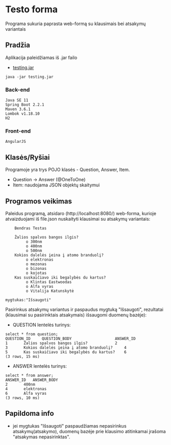# Testo forma

Programa sukuria paprasta web-formą su klausimais bei atsakymų variantais

## Pradžia

Aplikacija paleidžiamas iš .jar failo
* [testing.jar](https://we.tl/t-rjhElvc5Nf) 
```
java -jar testing.jar
```

### Back-end
```
Java SE 11
Spring Boot 2.2.1
Maven 3.6.1
Lombok v1.18.10
H2
```
### Front-end
```
AngularJS
```
## Klasės/Ryšiai
Programoje yra trys POJO klasės - Question, Answer, Item.
* Question -> Answer (@OneToOne)
* Item: naudojama JSON objektų skaitymui

## Programos veikimas

Paleidus programą, atsidaro (http://localhost:8080/) web-forma, kurioje atvaizduojami iš file.json nuskaityti klausimai su atsakymų variantais:

```
	Bendras Testas

    Žalios spalvos bangos ilgis?
         o 300nm
         o 400nm
         o 500nm
    Kokios dalelės įeina į atomo branduolį?
         o elektronas
         o mezonas
         o bizonas
         o kojotas
    Kas suskaičiavo iki begalybės du kartus?
         o Klintas Eastwoodas
         o Alfa vyras
         o Vitalija Katunskytė 
	 
mygtukas:"Išsaugoti"
```
Pasirinkus atsakymų variantus ir paspaudus mygtuką "Išsaugoti", rezultatai (klausimai su pasirinktais atsakymais) išsaugomi duomenų bazėje): 
* QUESTION lentelės turinys:
```
select * from question;
QUESTION_ID  	QUESTION_BODY  					ANSWER_ID  
1		Žalios spalvos bangos ilgis?			2
3		Kokios dalelės įeina į atomo branduolį?		4
5		Kas suskaičiavo iki begalybės du kartus?	6
(3 rows, 15 ms)
```
* ANSWER lentelės turinys:
```
select * from answer;
ANSWER_ID  	ANSWER_BODY  
2		400nm
4		elektronas
6		Alfa vyras
(3 rows, 10 ms)
```
## Papildoma info
* jei mygtukas "Išsaugoti" paspaudžiamas nepasirinkus atsakymų(atsakymo), duomenų bazėje prie klausimo atitinkamai įrašoma "atsakymas nepasirinktas".
